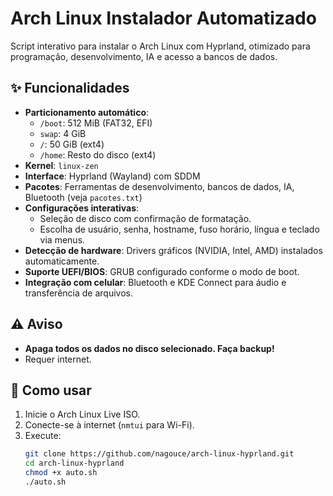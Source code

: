 # Arch Linux Instalador Automatizado

Script interativo para instalar o Arch Linux com Hyprland, otimizado para programação, desenvolvimento, IA e acesso a bancos de dados.

## ✨ Funcionalidades
- **Particionamento automático**:
  - `/boot`: 512 MiB (FAT32, EFI)
  - `swap`: 4 GiB
  - `/`: 50 GiB (ext4)
  - `/home`: Resto do disco (ext4)
- **Kernel**: `linux-zen`
- **Interface**: Hyprland (Wayland) com SDDM
- **Pacotes**: Ferramentas de desenvolvimento, bancos de dados, IA, Bluetooth (veja `pacotes.txt`)
- **Configurações interativas**:
  - Seleção de disco com confirmação de formatação.
  - Escolha de usuário, senha, hostname, fuso horário, língua e teclado via menus.
- **Detecção de hardware**: Drivers gráficos (NVIDIA, Intel, AMD) instalados automaticamente.
- **Suporte UEFI/BIOS**: GRUB configurado conforme o modo de boot.
- **Integração com celular**: Bluetooth e KDE Connect para áudio e transferência de arquivos.

## ⚠️ Aviso
- **Apaga todos os dados no disco selecionado. Faça backup!**
- Requer internet.

## 🚀 Como usar
1. Inicie o Arch Linux Live ISO.
2. Conecte-se à internet (`nmtui` para Wi-Fi).
3. Execute:
   ```bash
   git clone https://github.com/nagouce/arch-linux-hyprland.git
   cd arch-linux-hyprland
   chmod +x auto.sh
   ./auto.sh
